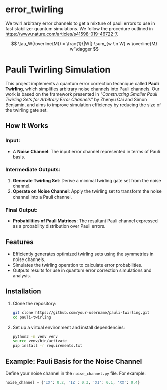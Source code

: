 # error_twirling

We twirl arbitrary error channels to get a mixture of pauli errors to use in fast stabilizer quantum simulations. We follow the procedure outlined in https://www.nature.com/articles/s41598-019-46722-7.


$$
\tau_W(\overline{M}) = \frac{1}{|W|} \sum_{w \in W} w \overline{M} w^\dagger
$$

# Pauli Twirling Simulation

This project implements a quantum error correction technique called **Pauli Twirling**, which simplifies arbitrary noise channels into Pauli channels. Our work is based on the framework presented in *"Constructing Smaller Pauli Twirling Sets for Arbitrary Error Channels"* by Zhenyu Cai and Simon Benjamin, and aims to improve simulation efficiency by reducing the size of the twirling gate set.

## How It Works

### Input:
- A **Noise Channel**: The input error channel represented in terms of Pauli basis.

### Intermediate Outputs:
1. **Generate Twirling Set**: Derive a minimal twirling gate set from the noise channel.
2. **Operate on Noise Channel**: Apply the twirling set to transform the noise channel into a Pauli channel.

### Final Output:
- **Probabilities of Pauli Matrices**: The resultant Pauli channel expressed as a probability distribution over Pauli errors.

## Features
- Efficiently generates optimized twirling sets using the symmetries in noise channels.
- Simulates the twirling operation to calculate error probabilities.
- Outputs results for use in quantum error correction simulations and analysis.

## Installation

1. Clone the repository:
   ```bash
   git clone https://github.com/your-username/pauli-twirling.git
   cd pauli-twirling
   ```
2. Set up a virtual environment and install dependencies:
   ```bash
   python3 -m venv venv
   source venv/bin/activate
   pip install -r requirements.txt
   ```

## Example: Pauli Basis for the Noise Channel
Define your noise channel in the `noise_channel.py` file. For example:

```python
noise_channel = {'IX': 0.2, 'IZ': 0.3, 'XI': 0.1, 'XX': 0.4}


